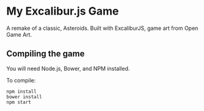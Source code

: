 # My Excalibur.js Game

A remake of a classic, Asteroids. Built with ExcaliburJS, game art from Open Game Art.
## Compiling the game

You will need Node.js, Bower, and NPM installed.

To compile:

    npm install
    bower install
    npm start